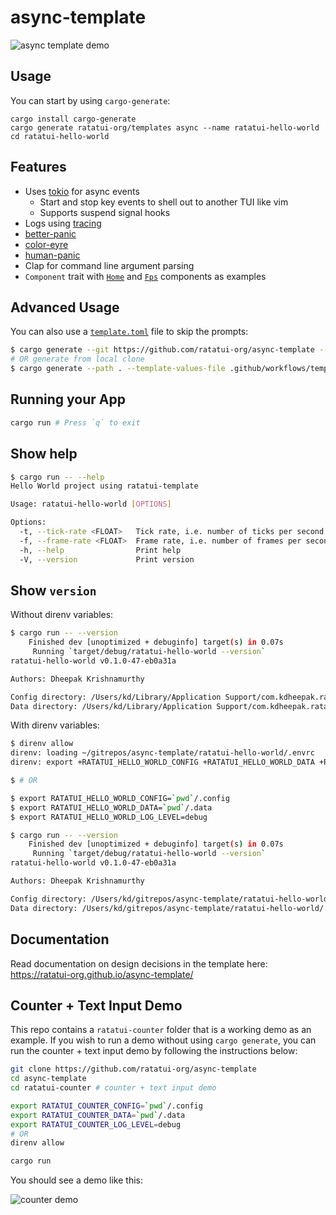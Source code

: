 # async-template

![async template demo](https://user-images.githubusercontent.com/1813121/277114001-0d25a09c-f24e-4ffc-8763-cd258828cec0.gif)

## Usage

You can start by using `cargo-generate`:

```shell
cargo install cargo-generate
cargo generate ratatui-org/templates async --name ratatui-hello-world
cd ratatui-hello-world
```

## Features

- Uses [tokio](https://tokio.rs/) for async events
  - Start and stop key events to shell out to another TUI like vim
  - Supports suspend signal hooks
- Logs using [tracing](https://github.com/tokio-rs/tracing)
- [better-panic](https://github.com/mitsuhiko/better-panic)
- [color-eyre](https://github.com/eyre/color-eyre)
- [human-panic](https://github.com/rust-cli/human-panic)
- Clap for command line argument parsing
- `Component` trait with
  [`Home`](https://github.com/ratatui-org/async-template/blob/main/template/src/components/home.rs)
  and
  [`Fps`](https://github.com/ratatui-org/async-template/blob/main/template/src/components/fps.rs)
  components as examples

## Advanced Usage

You can also use a
[`template.toml`](https://github.com/ratatui-org/async-template/blob/main/.github/workflows/template.toml)
file to skip the prompts:

```bash
$ cargo generate --git https://github.com/ratatui-org/async-template --template-values-file .github/workflows/template.toml --name ratatui-hello-world
# OR generate from local clone
$ cargo generate --path . --template-values-file .github/workflows/template.toml --name ratatui-hello-world
```

## Running your App

```bash
cargo run # Press `q` to exit
```

## Show help

```bash
$ cargo run -- --help
Hello World project using ratatui-template

Usage: ratatui-hello-world [OPTIONS]

Options:
  -t, --tick-rate <FLOAT>   Tick rate, i.e. number of ticks per second [default: 1]
  -f, --frame-rate <FLOAT>  Frame rate, i.e. number of frames per second [default: 60]
  -h, --help                Print help
  -V, --version             Print version
```

## Show `version`

Without direnv variables:

```bash
$ cargo run -- --version
    Finished dev [unoptimized + debuginfo] target(s) in 0.07s
     Running `target/debug/ratatui-hello-world --version`
ratatui-hello-world v0.1.0-47-eb0a31a

Authors: Dheepak Krishnamurthy

Config directory: /Users/kd/Library/Application Support/com.kdheepak.ratatui-hello-world
Data directory: /Users/kd/Library/Application Support/com.kdheepak.ratatui-hello-world
```

With direnv variables:

```bash
$ direnv allow
direnv: loading ~/gitrepos/async-template/ratatui-hello-world/.envrc
direnv: export +RATATUI_HELLO_WORLD_CONFIG +RATATUI_HELLO_WORLD_DATA +RATATUI_HELLO_WORLD_LOG_LEVEL

$ # OR

$ export RATATUI_HELLO_WORLD_CONFIG=`pwd`/.config
$ export RATATUI_HELLO_WORLD_DATA=`pwd`/.data
$ export RATATUI_HELLO_WORLD_LOG_LEVEL=debug

$ cargo run -- --version
    Finished dev [unoptimized + debuginfo] target(s) in 0.07s
     Running `target/debug/ratatui-hello-world --version`
ratatui-hello-world v0.1.0-47-eb0a31a

Authors: Dheepak Krishnamurthy

Config directory: /Users/kd/gitrepos/async-template/ratatui-hello-world/.config
Data directory: /Users/kd/gitrepos/async-template/ratatui-hello-world/.data
```

## Documentation

Read documentation on design decisions in the template here:
<https://ratatui-org.github.io/async-template/>

## Counter + Text Input Demo

This repo contains a `ratatui-counter` folder that is a working demo as an example. If you wish to
run a demo without using `cargo generate`, you can run the counter + text input demo by following
the instructions below:

```bash
git clone https://github.com/ratatui-org/async-template
cd async-template
cd ratatui-counter # counter + text input demo

export RATATUI_COUNTER_CONFIG=`pwd`/.config
export RATATUI_COUNTER_DATA=`pwd`/.data
export RATATUI_COUNTER_LOG_LEVEL=debug
# OR
direnv allow

cargo run
```

You should see a demo like this:

![counter demo](https://github.com/ratatui-org/async-template/assets/1813121/057a0fe9-9f6d-4f8c-963c-ca2725721bdd)
